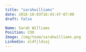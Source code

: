 ```yaml
---
title: "sarahwilliams"
date: 2018-10-03T16:43:47-07:00
draft: false

Name: Sarah Williams
Position: COO
Image: /img/team/sarahwilliams.png
Linkedin: aldfjldsaj
---
```



